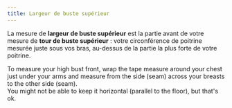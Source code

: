 ```yaml
---
title: Largeur de buste supérieur
---
```


La mesure de **largeur de buste supérieur** est la partie avant de votre mesure de **tour de buste supérieur** : votre circonférence de poitrine mesurée juste sous vos bras, au-dessus de la partie la plus forte de votre poitrine.

To measure your high bust front, wrap the tape measure around your chest just under your arms and measure from the side (seam) across your breasts to the other side (seam).\
You might not be able to keep it horizontal (parallel to the floor), but that's ok.
